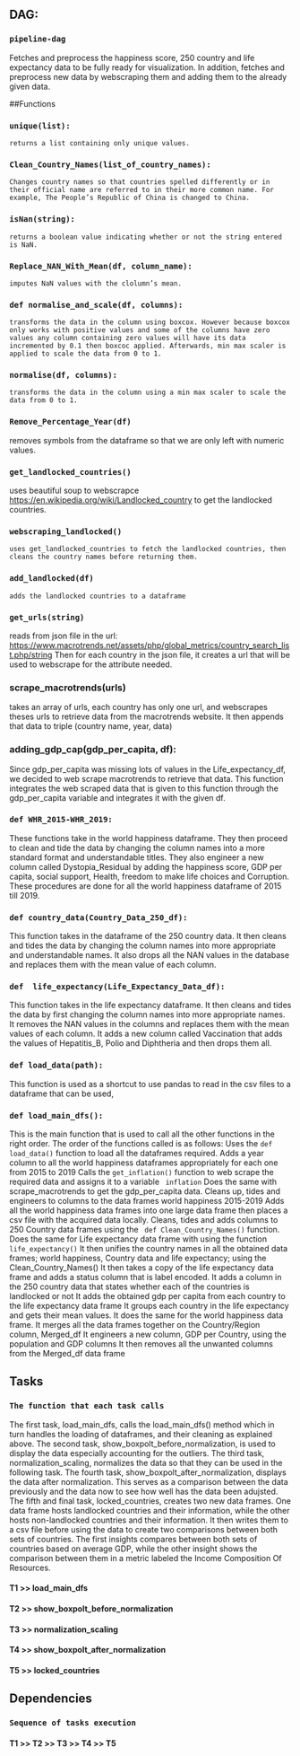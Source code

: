 ## DAG:

### ```pipeline-dag```
Fetches and preprocess the happiness score, 250 country and life expectancy data to be fully ready for visualization. In addition, fetches and preprocess new data by webscraping them and adding them to the already given data. 

##Functions 

### ```unique(list):```
	returns a list containing only unique values. 

### ```Clean_Country_Names(list_of_country_names):```
	Changes country names so that countries spelled differently or in their official name are referred to in their more common name. For example, The People’s Republic of China is changed to China. 

### ```isNan(string):```
	returns a boolean value indicating whether or not the string entered is NaN.

### ```Replace_NAN_With_Mean(df, column_name):```
	imputes NaN values with the clolumn’s mean. 

### ```def normalise_and_scale(df, columns):```
	transforms the data in the column using boxcox. However because boxcox only works with positive values and some of the columns have zero values any column containing zero values will have its data incremented by 0.1 then boxcoc applied. Afterwards, min max scaler is applied to scale the data from 0 to 1.

### ```normalise(df, columns):```
	transforms the data in the column using a min max scaler to scale the data from 0 to 1. 

### ```Remove_Percentage_Year(df)```
removes symbols from the dataframe so that we are only left with numeric values.

### ```get_landlocked_countries()```
uses beautiful soup to webscrapce https://en.wikipedia.org/wiki/Landlocked_country to get the landlocked countries.  

###  ```webscraping_landlocked()```
	uses get_landlocked_countries to fetch the landlocked countries, then cleans the country names before returning them. 

### ```add_landlocked(df)```
	adds the landlocked countries to a dataframe

### ```get_urls(string)```
reads from json file in the url:
https://www.macrotrends.net/assets/php/global_metrics/country_search_list.php/string
Then for each country in the json file, it creates a url that will be used to webscrape for the attribute needed.  

### scrape_macrotrends(urls)
takes an array of urls, each country has only one url, and webscrapes theses urls to retrieve data from the macrotrends website. It then appends that data to triple (country name, year, data)
### adding_gdp_cap(gdp_per_capita, df):
Since gdp_per_capita was missing lots of values in the Life_expectancy_df, we decided to web scrape macrotrends to retrieve that data. This function integrates the web scraped data that is given to this function through the gdp_per_capita variable and integrates it with the given df. 
	
### ```def WHR_2015-WHR_2019: ```
These functions take in the world happiness dataframe. They then proceed to clean and tide the data by changing the column names into a more standard format and understandable titles. They also engineer a new column called Dystopia_Residual by adding the happiness score, GDP per capita, social support, Health, freedom to make life choices and Corruption. These procedures are done for all the world happiness dataframe of 2015 till 2019.

### ```def country_data(Country_Data_250_df): ```
This function takes in the dataframe of the 250 country data. It then cleans and tides the data by changing the column names into more appropriate and understandable names. It also drops all the NAN values in the database and replaces them with the mean value of each column.

### ```def  life_expectancy(Life_Expectancy_Data_df): ```
This function takes in the life expectancy dataframe. It then cleans and tides the data by first changing the column names into more appropriate names.  It removes the NAN values in the columns and replaces them with the mean values of each column. It adds a new column called Vaccination that adds the values of Hepatitis_B, Polio and Diphtheria and then drops them all.

### ```def load_data(path): ```
This function is used as a shortcut to use pandas to read in the csv files to a dataframe that can be used,

### ```def load_main_dfs(): ```
This is the main function that is used to call all the other functions in the right order. The order of the functions called is as follows:
Uses the ``` def load_data() ``` function to load all the dataframes required.
Adds a year column to all the world happiness dataframes appropriately for each one from 2015 to 2019
Calls the ```get_inflation()``` function to web scrape the required data and assigns it to a variable ``` inflation```
Does the same with scrape_macrotrends to get the gdp_per_capita data.
Cleans up, tides and engineers to columns to the data frames world happiness 2015-2019
Adds all the world happiness data frames into one large data frame then places a csv file with the acquired data locally.
Cleans, tides and adds columns to 250 Country data frames using the ``` def Clean_Country_Names()``` function.
Does the same for Life expectancy data frame with using the function ```life_expectancy()```
It then unifies the country names in all the obtained data frames; world happiness, Country data and life expectancy; using the Clean_Country_Names()
It then takes a copy of the life expectancy data frame and adds a status column that is label encoded.
It adds a column in the 250 country data that states whether each of the countries is landlocked or not
It adds the obtained gdp per capita from each country to the life expectancy data frame
It groups each country in the life expectancy and gets their mean values.
It does the same for the world happiness data frame.
It merges all the data frames together on the Country/Region column, Merged_df
It engineers a new column, GDP per Country, using the population and GDP columns
It then removes all the unwanted columns from the Merged_df data frame

## Tasks
### ```The function that each task calls```
The first task, load_main_dfs, calls the load_main_dfs() method which in turn handles the loading of dataframes, and their cleaning as explained above.
The second task, show_boxpolt_before_normalization, is used to display the data especially accounting for the outliers.
The third task, normalization_scaling, normalizes the data so that they can be used in the following task.
The fourth task, show_boxpolt_after_normalization, displays the data after normalization. This serves as a comparison between the data previously and the data now to see how well has the data been adujsted.
The fifth and final task, locked_countries, creates two new data frames. One data frame hosts landlocked countries and their information, while the other hosts non-landlocked countries and their information. It then writes them to a csv file before using the data to create two comparisons between both sets of countries. The first insights compares between both sets of countries based on average GDP, while the other insight shows the comparison between them in a metric labeled the Income Composition Of Resources.

#### T1 >> load_main_dfs
#### T2 >> show_boxpolt_before_normalization
#### T3 >> normalization_scaling
#### T4 >> show_boxpolt_after_normalization
#### T5 >> locked_countries


## Dependencies
### ```Sequence of tasks execution```

#### T1 >> T2 >> T3 >> T4 >> T5
